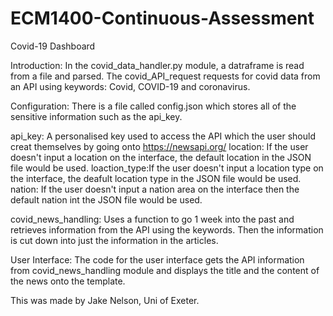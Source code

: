 # ECM1400-Continuous-Assessment
Covid-19 Dashboard


Introduction:
In the covid_data_handler.py module, a datraframe is read from a file and parsed.
The covid_API_request requests for covid data from an API using keywords: Covid, COVID-19 and coronavirus.

Configuration:
There is a file called config.json which stores all of the sensitive information such as the api_key.

api_key: A personalised key used to access the API which the user should creat themselves by going onto https://newsapi.org/
location: If the user doesn't input a location on the interface, the default location in the JSON file would be used.
loaction_type:If the user doesn't input a location type on the interface, the deafult location type in the JSON file would be used.
nation: If the user doesn't input a nation area on the interface then the default nation int the JSON file would be used.

covid_news_handling:
Uses a function to go 1 week into the past and retrieves information from the API using the keywords. Then the information is cut down into just the information in the articles.


User Interface:
The code for the user interface gets the API information from covid_news_handling module and displays the title and the content of the news onto the template.

This was made by Jake Nelson, Uni of Exeter.
